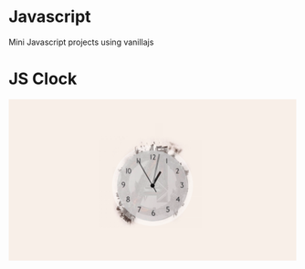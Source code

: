 # Javascript

Mini Javascript projects using vanillajs

# JS Clock

![Image of Clock](https://github.com/ajay-vish/Javascript/blob/main/02-clock/images/JavaScript%20Clock.png)

